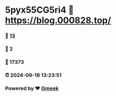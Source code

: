 # 5pyx55CG5ri4 :link: https://blog.000828.top/ 
### :page_facing_up: [13](https://blog.000828.top//tag.html) 
### :speech_balloon: 2 
### :hibiscus: 17373 
### :alarm_clock: 2024-09-18 13:23:51 
### Powered by :heart: [Gmeek](https://github.com/Meekdai/Gmeek)

